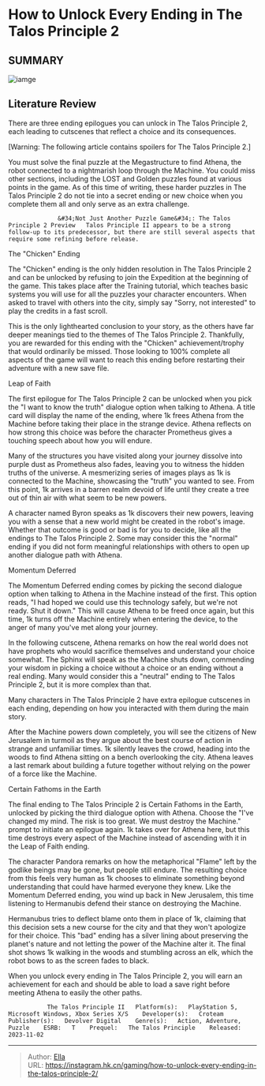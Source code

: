 # How to Unlock Every Ending in The Talos Principle 2


## SUMMARY 

![iamge](https://static1.srcdn.com/wordpress/wp-content/uploads/2023/11/how-to-unlock-every-ending-in-the-talos-principle-2.jpg)

## Literature Review

There are three ending epilogues you can unlock in The Talos Principle 2, each leading to cutscenes that reflect a choice and its consequences.





[Warning: The following article contains spoilers for The Talos Principle 2.]




You must solve the final puzzle at the Megastructure to find Athena, the robot connected to a nightmarish loop through the Machine. You could miss other sections, including the LOST and Golden puzzles found at various points in the game. As of this time of writing, these harder puzzles in The Talos Principle 2 do not tie into a secret ending or new choice when you complete them all and only serve as an extra challenge.

                  &#34;Not Just Another Puzzle Game&#34;: The Talos Principle 2 Preview   Talos Principle II appears to be a strong follow-up to its predecessor, but there are still several aspects that require some refining before release.   


 The &#34;Chicken&#34; Ending 
          

The &#34;Chicken&#34; ending is the only hidden resolution in The Talos Principle 2 and can be unlocked by refusing to join the Expedition at the beginning of the game. This takes place after the Training tutorial, which teaches basic systems you will use for all the puzzles your character encounters. When asked to travel with others into the city, simply say &#34;Sorry, not interested&#34; to play the credits in a fast scroll.




This is the only lighthearted conclusion to your story, as the others have far deeper meanings tied to the themes of The Talos Principle 2. Thankfully, you are rewarded for this ending with the &#34;Chicken&#34; achievement/trophy that would ordinarily be missed. Those looking to 100% complete all aspects of the game will want to reach this ending before restarting their adventure with a new save file.



 Leap of Faith 
          

The first epilogue for The Talos Principle 2 can be unlocked when you pick the &#34;I want to know the truth&#34; dialogue option when talking to Athena. A title card will display the name of the ending, where 1k frees Athena from the Machine before taking their place in the strange device. Athena reflects on how strong this choice was before the character Prometheus gives a touching speech about how you will endure.




Many of the structures you have visited along your journey dissolve into purple dust as Prometheus also fades, leaving you to witness the hidden truths of the universe. A mesmerizing series of images plays as 1k is connected to the Machine, showcasing the &#34;truth&#34; you wanted to see. From this point, 1k arrives in a barren realm devoid of life until they create a tree out of thin air with what seem to be new powers.

A character named Byron speaks as 1k discovers their new powers, leaving you with a sense that a new world might be created in the robot&#39;s image. Whether that outcome is good or bad is for you to decide, like all the endings to The Talos Principle 2. Some may consider this the &#34;normal&#34; ending if you did not form meaningful relationships with others to open up another dialogue path with Athena.



 Momentum Deferred 
          




The Momentum Deferred ending comes by picking the second dialogue option when talking to Athena in the Machine instead of the first. This option reads, &#34;I had hoped we could use this technology safely, but we&#39;re not ready. Shut it down.&#34; This will cause Athena to be freed once again, but this time, 1k turns off the Machine entirely when entering the device, to the anger of many you&#39;ve met along your journey.

In the following cutscene, Athena remarks on how the real world does not have prophets who would sacrifice themselves and understand your choice somewhat. The Sphinx will speak as the Machine shuts down, commending your wisdom in picking a choice without a choice or an ending without a real ending. Many would consider this a &#34;neutral&#34; ending to The Talos Principle 2, but it is more complex than that.



Many characters in The Talos Principle 2 have extra epilogue cutscenes in each ending, depending on how you interacted with them during the main story.







After the Machine powers down completely, you will see the citizens of New Jerusalem in turmoil as they argue about the best course of action in strange and unfamiliar times. 1k silently leaves the crowd, heading into the woods to find Athena sitting on a bench overlooking the city. Athena leaves a last remark about building a future together without relying on the power of a force like the Machine.​​​​​​​



 Certain Fathoms in the Earth 
          

The final ending to The Talos Principle 2 is Certain Fathoms in the Earth, unlocked by picking the third dialogue option with Athena. Choose the &#34;I&#39;ve changed my mind. The risk is too great. We must destroy the Machine.&#34; prompt to initiate an epilogue again. 1k takes over for Athena here, but this time destroys every aspect of the Machine instead of ascending with it in the Leap of Faith ending.




The character Pandora remarks on how the metaphorical &#34;Flame&#34; left by the godlike beings may be gone, but people still endure. The resulting choice from this feels very human as 1k chooses to eliminate something beyond understanding that could have harmed everyone they knew. Like the Momentum Deferred ending, you wind up back in New Jerusalem, this time listening to Hermanubis defend their stance on destroying the Machine.

Hermanubus tries to deflect blame onto them in place of 1k, claiming that this decision sets a new course for the city and that they won&#39;t apologize for their choice. This &#34;bad&#34; ending has a silver lining about preserving the planet&#39;s nature and not letting the power of the Machine alter it. The final shot shows 1k walking in the woods and stumbling across an elk, which the robot bows to as the screen fades to black.

When you unlock every ending in The Talos Principle 2, you will earn an achievement for each and should be able to load a save right before meeting Athena to easily the other paths.




               The Talos Principle II   Platform(s):   PlayStation 5, Microsoft Windows, Xbox Series X/S    Developer(s):   Croteam    Publisher(s):   Devolver Digital    Genre(s):   Action, Adventure, Puzzle    ESRB:   T    Prequel:   The Talos Principle    Released:   2023-11-02      

---

> Author: [Ella](https://instagram.hk.cn/)  
> URL: https://instagram.hk.cn/gaming/how-to-unlock-every-ending-in-the-talos-principle-2/  

